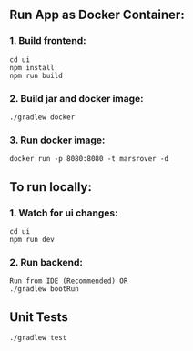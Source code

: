 ## Run App as Docker Container:

### 1. Build frontend:

```
cd ui
npm install
npm run build
```

### 2. Build jar and docker image:

```
./gradlew docker
```

### 3. Run docker image:

```
docker run -p 8080:8080 -t marsrover -d
```

## To run locally:

### 1. Watch for ui changes:

```
cd ui
npm run dev
```

### 2. Run backend:

```
Run from IDE (Recommended) OR
./gradlew bootRun
```

## Unit Tests

```
./gradlew test
```
